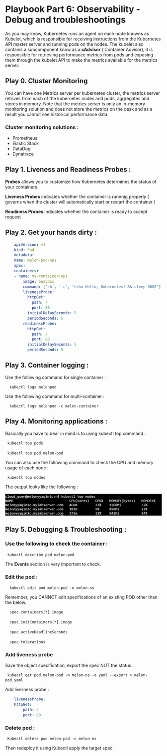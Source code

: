 # Playbook Part 6: Observability - Debug and troubleshootings

As you may know, Kubernetes runs an agent on each node knowns as Kubelet, which is responsible for receiving instructions from the Kubernetes API master server and running pods on the nodes. The kubelet also contains a subcomponent know as a **cAdvisor** ( Container Advisor), it is responsiible for retrieving performance metrics from pods and exposing them through the kubelet API to make the metrics available for the metrics server. 

## Play 0. Cluster Monitoring

You can have one Metrics server per kubernetes cluster, the metrics server retrives from each of the kubernetes nodes and pods, aggregates and stores in memory. Note that the metrics server is only an in-memory monitoring solution and does not store the metrics on the desk and as a result you cannot see historical performance data. 

### Cluster monitoring solutions :

- Prometheus
- Elastic Stack
- DataDog
- Dynatrace


## Play 1. Liveness and Readiness Probes :

**Probes** allows you to customize how Kubernetes determines the status of your containers. 

**Liveness Probes** indicates whether the container is runnnig properly ( governs when the cluster will automatically start or restart the container )

**Readiness Probes** indicates whether the container is ready to accept request


## Play 2. Get your hands dirty :


```yaml
    apiVersion: v1
    kind: Pod
    metadata:
    name: melon-pod-ops
    spec:
    containers:
    - name: my-container-ops
        image: busybox
        command: ['sh', '-c', "echo Hello, Kubernetes! && sleep 3600"]
        livenessProbe:
          httpGet:
            path: /
            port: 80
          initialDelaySeconds: 5
          periodSeconds: 5
        readinessProbe:
          httpGet:
            path: /
            port: 80
          initialDelaySeconds: 5
          periodSeconds: 5   
 ```


## Play 3. Container logging :

Use the following command for single container : 

      kubectl logs melonpod 

Use the following command for multi-container : 

      kubectl logs melonpod -c melon-container



## Play 4. Monitoring applications : 

Basically you have to bear in mind is to using kubectl top command :

     kubectl top pods
     
     kubectl top pod melon-pod


You can also use the following command to check the CPU and memory usage of each node :

     kubectl top nodes

The output looks like the following : 

<img src="screenshots/Kubectl top.PNG" alt="kubectl top" width="800px"/>


## Play 5. Debugging & Troubleshooting : 


### Use the following to check the container :

     kubectl describe pod melon-pod

The **Events** section is very important to check. 

### Edit the pod :
 
      kubectl edit pod melon-pod -n melon-ns

Remember, you CANNOT edit specifications of an existing POD other than the below.

      spec.containers[*].image

      spec.initContainers[*].image

      spec.activeDeadlineSeconds

      spec.tolerations


### Add liveness probe

Save the object specification, export the spec NOT the status : 

     kubectl get pod melon-pod -n melon-ns -o yaml --export > melon-pod.yaml

Add liverness probe :

```yaml
    livenessProbe:
    httpGet:
        path: /
        port: 80
 ```

### Delete pod :

     Kubectl delete pod melon-pod -n melon-ns

Then redeploy it using Kubectl apply the target spec. 

    
